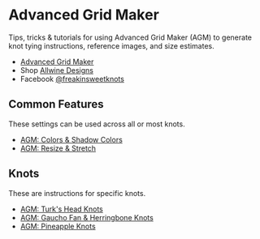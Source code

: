 # Advanced Grid Maker

Tips, tricks & tutorials for using Advanced Grid Maker (AGM) to generate knot tying instructions, reference images, and size estimates. 

* [Advanced Grid Maker](http://freakinsweetapps.com/knots/knotgrid/advanced.html)
* Shop [Allwine Designs](https://www.allwinedesigns.com/shop)
* Facebook [@freakinsweetknots](https://www.facebook.com/freakinsweetknots/)


## Common Features

These settings can be used across all or most knots. 

* [AGM: Colors & Shadow Colors](agm-colors-shadows.md)
* [AGM: Resize & Stretch](agm-resize-stretch.md)


## Knots

These are instructions for specific knots.  

* [AGM: Turk's Head Knots]()
* [AGM: Gaucho Fan & Herringbone Knots]()
* [AGM: Pineapple Knots]()



